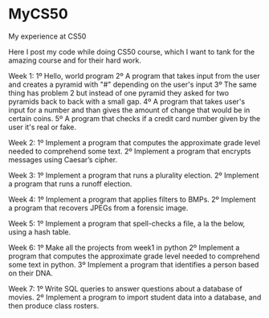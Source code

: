 # MyCS50
My experience at CS50

Here I post my code while doing CS50 course, which I want to tank for the amazing course and for their hard work.

Week 1:
 1º Hello, world program
 2º A program that takes input from the user and creates a pyramid with "#" depending on the user's input
 3º The same thing has problem 2 but instead of one pyramid they asked for two pyramids back to back with a small gap.
 4º A program that takes user's input for a number and than gives the amount of change that would be in certain coins.
 5º A program that checks if a credit card number given by the user it's real or fake.

Week 2:
 1º Implement a program that computes the approximate grade level needed to comprehend some text.
 2º Implement a program that encrypts messages using Caesar’s cipher.

Week 3:
 1º Implement a program that runs a plurality election.
 2º Implement a program that runs a runoff election.
 
Week 4:
 1º Implement a program that applies filters to BMPs.
 2º Implement a program that recovers JPEGs from a forensic image.

Week 5:
 1º Implement a program that spell-checks a file, a la the below, using a hash table.

Week 6:
 1º Make all the projects from week1 in python
 2º Implement a program that computes the approximate grade level needed to comprehend some text in python.
 3º Implement a program that identifies a person based on their DNA.
 
Week 7:
 1º Write SQL queries to answer questions about a database of movies.
 2º Implement a program to import student data into a database, and then produce class rosters.

